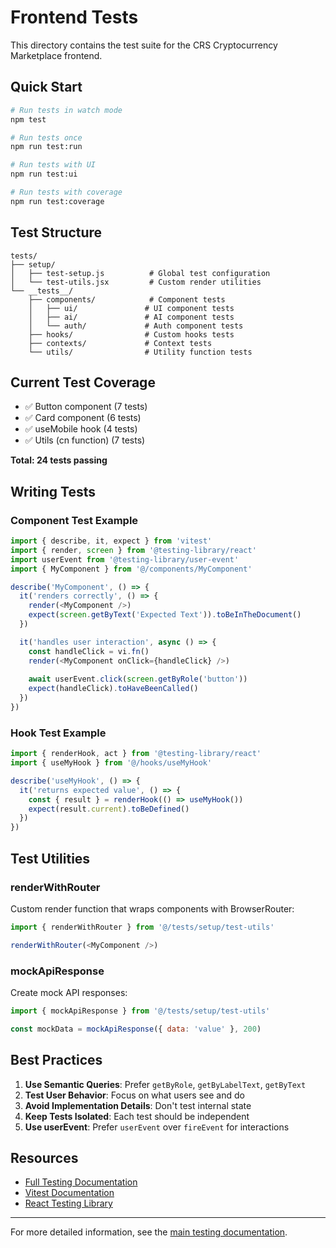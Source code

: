 # Frontend Tests

This directory contains the test suite for the CRS Cryptocurrency Marketplace frontend.

## Quick Start

```bash
# Run tests in watch mode
npm test

# Run tests once
npm run test:run

# Run tests with UI
npm run test:ui

# Run tests with coverage
npm run test:coverage
```

## Test Structure

```
tests/
├── setup/
│   ├── test-setup.js          # Global test configuration
│   └── test-utils.jsx         # Custom render utilities
└── __tests__/
    ├── components/            # Component tests
    │   ├── ui/               # UI component tests
    │   ├── ai/               # AI component tests
    │   └── auth/             # Auth component tests
    ├── hooks/                # Custom hooks tests
    ├── contexts/             # Context tests
    └── utils/                # Utility function tests
```

## Current Test Coverage

- ✅ Button component (7 tests)
- ✅ Card component (6 tests)
- ✅ useMobile hook (4 tests)
- ✅ Utils (cn function) (7 tests)

**Total: 24 tests passing**

## Writing Tests

### Component Test Example

```javascript
import { describe, it, expect } from 'vitest'
import { render, screen } from '@testing-library/react'
import userEvent from '@testing-library/user-event'
import { MyComponent } from '@/components/MyComponent'

describe('MyComponent', () => {
  it('renders correctly', () => {
    render(<MyComponent />)
    expect(screen.getByText('Expected Text')).toBeInTheDocument()
  })

  it('handles user interaction', async () => {
    const handleClick = vi.fn()
    render(<MyComponent onClick={handleClick} />)
    
    await userEvent.click(screen.getByRole('button'))
    expect(handleClick).toHaveBeenCalled()
  })
})
```

### Hook Test Example

```javascript
import { renderHook, act } from '@testing-library/react'
import { useMyHook } from '@/hooks/useMyHook'

describe('useMyHook', () => {
  it('returns expected value', () => {
    const { result } = renderHook(() => useMyHook())
    expect(result.current).toBeDefined()
  })
})
```

## Test Utilities

### renderWithRouter

Custom render function that wraps components with BrowserRouter:

```javascript
import { renderWithRouter } from '@/tests/setup/test-utils'

renderWithRouter(<MyComponent />)
```

### mockApiResponse

Create mock API responses:

```javascript
import { mockApiResponse } from '@/tests/setup/test-utils'

const mockData = mockApiResponse({ data: 'value' }, 200)
```

## Best Practices

1. **Use Semantic Queries**: Prefer `getByRole`, `getByLabelText`, `getByText`
2. **Test User Behavior**: Focus on what users see and do
3. **Avoid Implementation Details**: Don't test internal state
4. **Keep Tests Isolated**: Each test should be independent
5. **Use userEvent**: Prefer `userEvent` over `fireEvent` for interactions

## Resources

- [Full Testing Documentation](../../docs/TESTING.md)
- [Vitest Documentation](https://vitest.dev/)
- [React Testing Library](https://testing-library.com/react)

---

For more detailed information, see the [main testing documentation](../../docs/TESTING.md).
